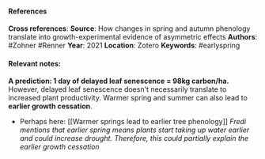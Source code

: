 #### References
**Cross references**: 
**Source**: How changes in spring and autumn phenology translate into growth-experimental evidence of asymmetric effects
**Authors**: #Zohner #Renner
**Year**: 2021
**Location**: Zotero
**Keywords**: #earlyspring

#### **Relevant notes**:
**A prediction: 1 day of delayed leaf senescence = 98kg carbon/ha.** 
However, delayed leaf senescence doesn't necessarily translate to increased plant productivity. Warmer spring and summer can also lead to **earlier growth cessation**.
- Perhaps here: [[Warmer springs lead to earlier tree phenology]] *Fredi mentions that earlier spring means plants start taking up water earlier and could increase drought. Therefore, this could partially explain the earlier growth cessation*
